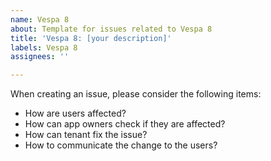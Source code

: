 ```yaml
---
name: Vespa 8
about: Template for issues related to Vespa 8
title: 'Vespa 8: [your description]'
labels: Vespa 8
assignees: ''

---
```


When creating an issue, please consider the following items:

* How are users affected?
* How can app owners check if they are affected?
* How can tenant fix the issue?
* How to communicate the change to the users?
